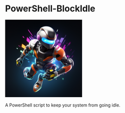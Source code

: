# PowerShell-BlockIdle

<img src="https://github.com/PrimeEagle/PowerShell-BlockIdle/blob/main/block%20idle.png?raw=true" width="250" />

A PowerShell script to keep your system from going idle.
